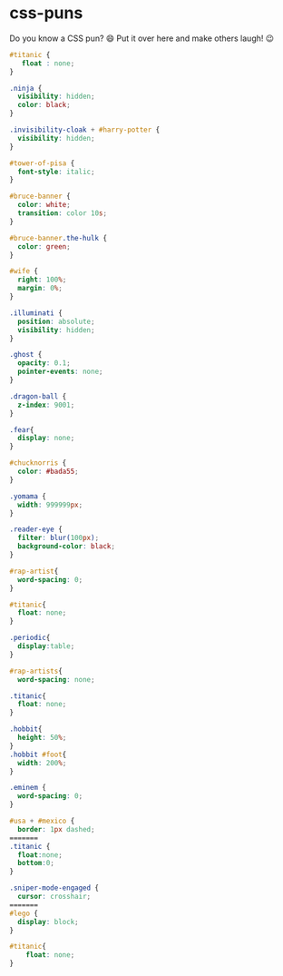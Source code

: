 # css-puns

Do you know a CSS pun? 😄 Put it over here and make others laugh! 😉

```css
#titanic {
   float : none;
}
```

```css
.ninja {
  visibility: hidden;
  color: black;
}
```

```css
.invisibility-cloak + #harry-potter {
  visibility: hidden;
}
```

```css
#tower-of-pisa {
  font-style: italic;
}
```

```css
#bruce-banner {
  color: white;
  transition: color 10s;
}

#bruce-banner.the-hulk {
  color: green;
}
```

```css
#wife {
  right: 100%;
  margin: 0%;
}
```

```css
.illuminati {
  position: absolute;
  visibility: hidden;
}
```

```css
.ghost {
  opacity: 0.1;
  pointer-events: none;
}
```

```css
.dragon-ball {
  z-index: 9001;
}
```

```css
.fear{
  display: none;
}
```

```css
#chucknorris {
  color: #bada55;
}
```

```css
.yomama {
  width: 999999px;
}
```

```css
.reader-eye {
  filter: blur(100px);
  background-color: black;
}
```

```css
#rap-artist{
  word-spacing: 0;
}
```

```css
#titanic{
  float: none;
}
```

```css
.periodic{
  display:table;
}
```

```css
#rap-artists{
  word-spacing: none;
```

```css
.titanic{
  float: none;
}
```

```css
.hobbit{
  height: 50%;
}
.hobbit #foot{
  width: 200%;
}
```

```css
.eminem {
  word-spacing: 0;
}
```

```css
#usa + #mexico {
  border: 1px dashed;
=======
.titanic {
  float:none;
  bottom:0;
}
```

```css
.sniper-mode-engaged {
  cursor: crosshair;
=======
#lego {
  display: block;
}
```

```css
#titanic{
    float: none;
}
```
